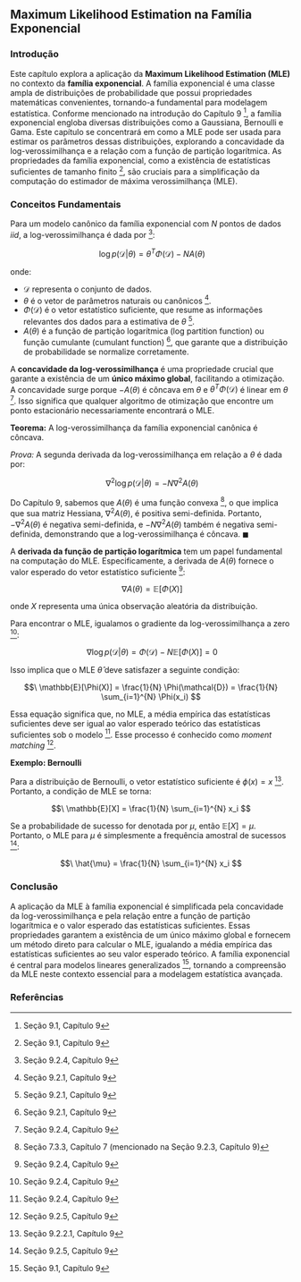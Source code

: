 ## Maximum Likelihood Estimation na Família Exponencial

### Introdução
Este capítulo explora a aplicação da **Maximum Likelihood Estimation (MLE)** no contexto da **família exponencial**. A família exponencial é uma classe ampla de distribuições de probabilidade que possui propriedades matemáticas convenientes, tornando-a fundamental para modelagem estatística. Conforme mencionado na introdução do Capítulo 9 [^1], a família exponencial engloba diversas distribuições como a Gaussiana, Bernoulli e Gama. Este capítulo se concentrará em como a MLE pode ser usada para estimar os parâmetros dessas distribuições, explorando a concavidade da log-verossimilhança e a relação com a função de partição logarítmica. As propriedades da família exponencial, como a existência de estatísticas suficientes de tamanho finito [^1], são cruciais para a simplificação da computação do estimador de máxima verossimilhança (MLE).

### Conceitos Fundamentais

Para um modelo canônico da família exponencial com *N* pontos de dados *iid*, a log-verossimilhança é dada por [^6]:

$$\
\log p(\mathcal{D}|\theta) = \theta^T \Phi(\mathcal{D}) - N A(\theta)
$$

onde:
- $\mathcal{D}$ representa o conjunto de dados.
- $\theta$ é o vetor de parâmetros naturais ou canônicos [^2].
- $\Phi(\mathcal{D})$ é o vetor estatístico suficiente, que resume as informações relevantes dos dados para a estimativa de $\theta$ [^2].
- $A(\theta)$ é a função de partição logarítmica (log partition function) ou função cumulante (cumulant function) [^2], que garante que a distribuição de probabilidade se normalize corretamente.

A **concavidade da log-verossimilhança** é uma propriedade crucial que garante a existência de um **único máximo global**, facilitando a otimização. A concavidade surge porque $-A(\theta)$ é côncava em $\theta$ e $\theta^T \Phi(\mathcal{D})$ é linear em $\theta$ [^6]. Isso significa que qualquer algoritmo de otimização que encontre um ponto estacionário necessariamente encontrará o MLE.

**Teorema:** A log-verossimilhança da família exponencial canônica é côncava.

*Prova:*
A segunda derivada da log-verossimilhança em relação a $\theta$ é dada por:

$$\
\nabla^2 \log p(\mathcal{D}|\theta) = -N \nabla^2 A(\theta)
$$

Do Capítulo 9, sabemos que $A(\theta)$ é uma função convexa [^5], o que implica que sua matriz Hessiana, $\nabla^2 A(\theta)$, é positiva semi-definida. Portanto, $-\nabla^2 A(\theta)$ é negativa semi-definida, e $-N \nabla^2 A(\theta)$ também é negativa semi-definida, demonstrando que a log-verossimilhança é côncava. $\blacksquare$

A **derivada da função de partição logarítmica** tem um papel fundamental na computação do MLE. Especificamente, a derivada de $A(\theta)$ fornece o valor esperado do vetor estatístico suficiente [^6]:

$$\
\nabla A(\theta) = \mathbb{E}[\Phi(X)]
$$

onde $X$ representa uma única observação aleatória da distribuição.

Para encontrar o MLE, igualamos o gradiente da log-verossimilhança a zero [^6]:

$$\
\nabla \log p(\mathcal{D}|\theta) = \Phi(\mathcal{D}) - N \mathbb{E}[\Phi(X)] = 0
$$

Isso implica que o MLE $\hat{\theta}$ deve satisfazer a seguinte condição:

$$\
\mathbb{E}[\Phi(X)] = \frac{1}{N} \Phi(\mathcal{D}) = \frac{1}{N} \sum_{i=1}^{N} \Phi(x_i)
$$

Essa equação significa que, no MLE, a média empírica das estatísticas suficientes deve ser igual ao valor esperado teórico das estatísticas suficientes sob o modelo [^6]. Esse processo é conhecido como *moment matching* [^7].

**Exemplo: Bernoulli**

Para a distribuição de Bernoulli, o vetor estatístico suficiente é $\phi(x) = x$ [^3]. Portanto, a condição de MLE se torna:

$$\
\mathbb{E}[X] = \frac{1}{N} \sum_{i=1}^{N} x_i
$$

Se a probabilidade de sucesso for denotada por $\mu$, então $\mathbb{E}[X] = \mu$. Portanto, o MLE para $\mu$ é simplesmente a frequência amostral de sucessos [^7]:

$$\
\hat{\mu} = \frac{1}{N} \sum_{i=1}^{N} x_i
$$

### Conclusão
A aplicação da MLE à família exponencial é simplificada pela concavidade da log-verossimilhança e pela relação entre a função de partição logarítmica e o valor esperado das estatísticas suficientes. Essas propriedades garantem a existência de um único máximo global e fornecem um método direto para calcular o MLE, igualando a média empírica das estatísticas suficientes ao seu valor esperado teórico. A família exponencial é central para modelos lineares generalizados [^1], tornando a compreensão da MLE neste contexto essencial para a modelagem estatística avançada.

### Referências
[^1]: Seção 9.1, Capítulo 9
[^2]: Seção 9.2.1, Capítulo 9
[^3]: Seção 9.2.2.1, Capítulo 9
[^4]: Seção 9.2.3, Capítulo 9
[^5]: Seção 7.3.3, Capítulo 7 (mencionado na Seção 9.2.3, Capítulo 9)
[^6]: Seção 9.2.4, Capítulo 9
[^7]: Seção 9.2.5, Capítulo 9

<!-- END -->